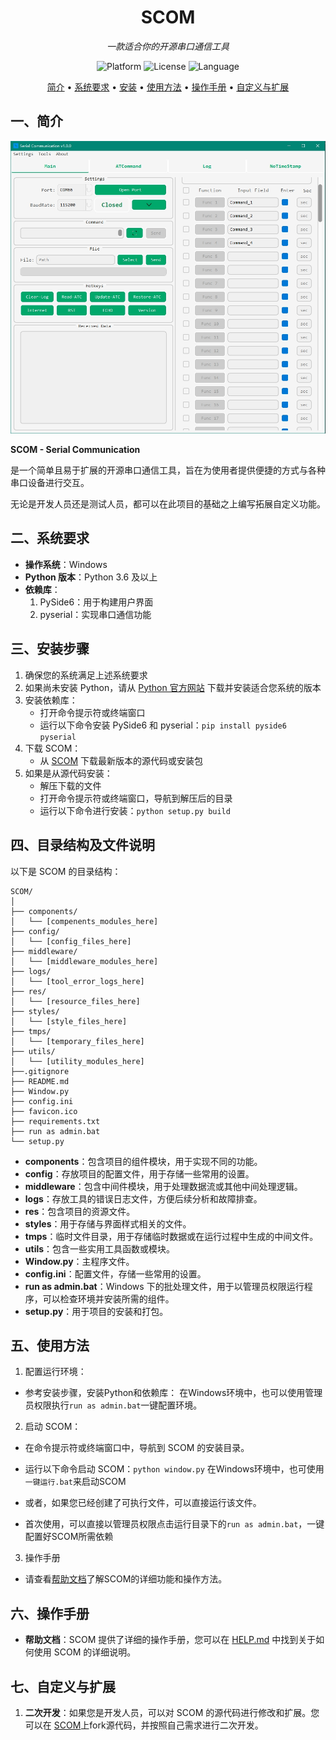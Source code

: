 <div align="center">
  <h1>SCOM</h1>
  <p><i>一款适合你的开源串口通信工具</i></p>

  ![Platform](https://img.shields.io/badge/平台-Windows-orange)
  ![License](https://img.shields.io/badge/许可证-MIT-green)
  ![Language](https://img.shields.io/badge/语言-Python-yellow)

</div>
<p align="center">
  <a href="#一简介">简介</a> •
  <a href="#二系统要求">系统要求</a> •
  <a href="#三安装步骤">安装</a> •
  <a href="#五使用方法">使用方法</a> •
  <a href="#六操作手册">操作手册</a> •
  <a href="#七自定义与扩展">自定义与扩展</a>
</p>

## 一、简介

![SCOM](./res/Samples.png)

**SCOM - Serial Communication**

是一个简单且易于扩展的开源串口通信工具，旨在为使用者提供便捷的方式与各种串口设备进行交互。

无论是开发人员还是测试人员，都可以在此项目的基础之上编写拓展自定义功能。

## 二、系统要求

- **操作系统**：Windows
- **Python 版本**：Python 3.6 及以上
- **依赖库**：
  1. PySide6：用于构建用户界面
  2. pyserial：实现串口通信功能

## 三、安装步骤

1. 确保您的系统满足上述系统要求
2. 如果尚未安装 Python，请从 [Python 官方网站](https://www.python.org/downloads/) 下载并安装适合您系统的版本
3. 安装依赖库：
   - 打开命令提示符或终端窗口
   - 运行以下命令安装 PySide6 和 pyserial：`pip install pyside6 pyserial`
4. 下载 SCOM：
   - 从 [SCOM](https://github.com/ifishin/SCOM) 下载最新版本的源代码或安装包
5. 如果是从源代码安装：
   - 解压下载的文件
   - 打开命令提示符或终端窗口，导航到解压后的目录
   - 运行以下命令进行安装：`python setup.py build`

## 四、目录结构及文件说明

以下是 SCOM 的目录结构：

```plaintext
SCOM/
│
├── components/
│   └── [compenents_modules_here]
├── config/
│   └── [config_files_here]
├── middleware/
│   └── [middleware_modules_here]
├── logs/
│   └── [tool_error_logs_here]
├── res/
│   └── [resource_files_here]
├── styles/
│   └── [style_files_here]
├── tmps/
│   └── [temporary_files_here]
├── utils/
│   └── [utility_modules_here]
├──.gitignore
├── README.md
├── Window.py
├── config.ini
├── favicon.ico
├── requirements.txt
├── run as admin.bat
└── setup.py
```

- **components**：包含项目的组件模块，用于实现不同的功能。
- **config**：存放项目的配置文件，用于存储一些常用的设置。
- **middleware**：包含中间件模块，用于处理数据流或其他中间处理逻辑。
- **logs**：存放工具的错误日志文件，方便后续分析和故障排查。
- **res**：包含项目的资源文件。
- **styles**：用于存储与界面样式相关的文件。
- **tmps**：临时文件目录，用于存储临时数据或在运行过程中生成的中间文件。
- **utils**：包含一些实用工具函数或模块。
- **Window.py**：主程序文件。
- **config.ini**：配置文件，存储一些常用的设置。
- **run as admin.bat**：Windows 下的批处理文件，用于以管理员权限运行程序，可以检查环境并安装所需的组件。
- **setup.py**：用于项目的安装和打包。

## 五、使用方法

1. 配置运行环境：

- 参考安装步骤，安装Python和依赖库：
在Windows环境中，也可以使用管理员权限执行`run as admin.bat`一键配置环境。

2. 启动 SCOM：

- 在命令提示符或终端窗口中，导航到 SCOM 的安装目录。
- 运行以下命令启动 SCOM：`python window.py`
在Windows环境中，也可使用`一键运行.bat`来启动SCOM

- 或者，如果您已经创建了可执行文件，可以直接运行该文件。
- 首次使用，可以直接以管理员权限点击运行目录下的`run as admin.bat`，一键配置好SCOM所需依赖

3. 操作手册

- 请查看[帮助文档](HELP.md)了解SCOM的详细功能和操作方法。

## 六、操作手册

- **帮助文档**：SCOM 提供了详细的操作手册，您可以在 [HELP.md](HELP.md) 中找到关于如何使用 SCOM 的详细说明。


## 七、自定义与扩展

1. **二次开发**：如果您是开发人员，可以对 SCOM 的源代码进行修改和扩展。您可以在 [SCOM](https://github.com/ifishin/SCOM)上fork源代码，并按照自己需求进行二次开发。
